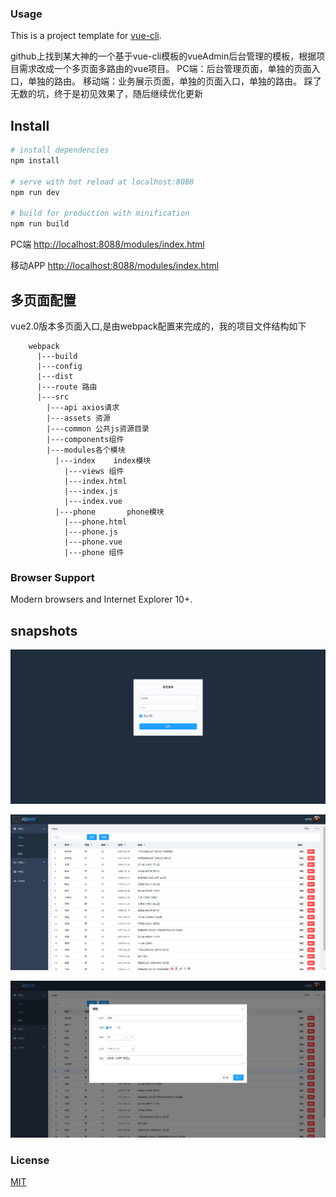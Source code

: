 ### Usage

This is a project template for [vue-cli](https://github.com/vuejs/vue-cli).

github上找到某大神的一个基于vue-cli模板的vueAdmin后台管理的模板，根据项目需求改成一个多页面多路由的vue项目。
PC端：后台管理页面，单独的页面入口，单独的路由。
移动端：业务展示页面，单独的页面入口，单独的路由。
踩了无数的坑，终于是初见效果了，随后继续优化更新

## Install

``` bash
# install dependencies
npm install

# serve with hot reload at localhost:8088
npm run dev

# build for production with minification
npm run build

```

PC端 [http://localhost:8088/modules/index.html][1]

移动APP [http://localhost:8088/modules/index.html][2]

## 多页面配置
vue2.0版本多页面入口,是由webpack配置来完成的，我的项目文件结构如下
```
    webpack
      |---build
      |---config
      |---dist 
      |---route 路由
      |---src
        |---api axios请求
        |---assets 资源
        |---common 公共js资源目录
        |---components组件
        |---modules各个模块
          |---index    index模块
            |---views 组件
            |---index.html
            |---index.js
            |---index.vue
          |---phone       phone模块
            |---phone.html
            |---phone.js
            |---phone.vue
            |---phone 组件
  ```


### Browser Support

Modern browsers and Internet Explorer 10+.

## snapshots
![image](https://raw.githubusercontent.com/taylorchen709/markdown-images/master/vueadmin/login.png)

![image](https://raw.githubusercontent.com/taylorchen709/markdown-images/master/vueadmin/main.png)

![image](https://raw.githubusercontent.com/taylorchen709/markdown-images/master/vueadmin/edit.jpg)

### License
[MIT](http://opensource.org/licenses/MIT)


  [1]: http://localhost:8088/modules/index.html
  [2]: http://localhost:8088/modules/phone.html
